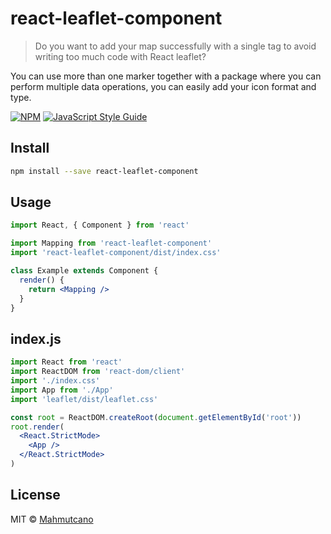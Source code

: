 # react-leaflet-component

> Do you want to add your map successfully with a single tag to avoid writing too much code with React leaflet?

You can use more than one marker together with a package where you can perform multiple data operations, you can easily add your icon format and type.

[![NPM](https://img.shields.io/npm/v/react-leaflet-component.svg)](https://www.npmjs.com/package/react-leaflet-component) [![JavaScript Style Guide](https://img.shields.io/badge/code_style-standard-brightgreen.svg)](https://standardjs.com)

## Install

```bash
npm install --save react-leaflet-component
```

## Usage

```jsx
import React, { Component } from 'react'

import Mapping from 'react-leaflet-component'
import 'react-leaflet-component/dist/index.css'

class Example extends Component {
  render() {
    return <Mapping />
  }
}
```

## index.js

```jsx
import React from 'react'
import ReactDOM from 'react-dom/client'
import './index.css'
import App from './App'
import 'leaflet/dist/leaflet.css'

const root = ReactDOM.createRoot(document.getElementById('root'))
root.render(
  <React.StrictMode>
    <App />
  </React.StrictMode>
)
```

## License

MIT © [Mahmutcano](https://github.com/Mahmutcano)
